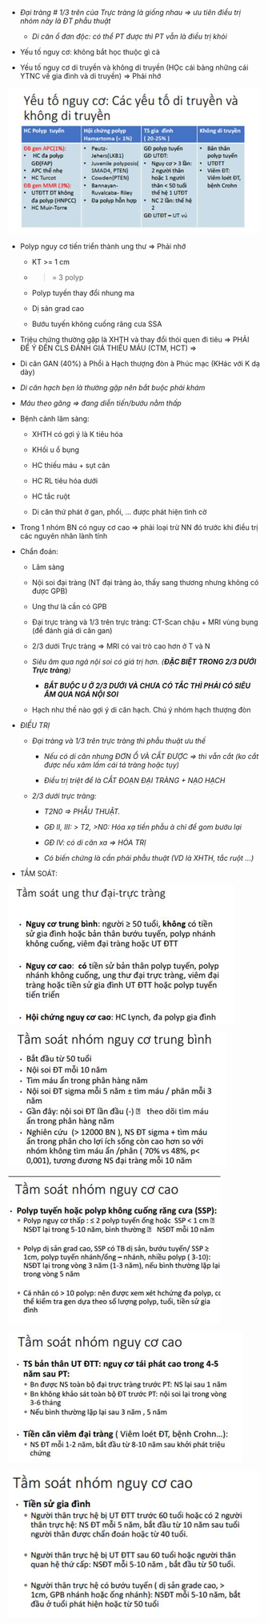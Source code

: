 - _Đại tràng # 1/3 trên của Trực tràng là giống nhau => ưu tiên điều trị nhóm này là ĐT phẫu thuật_
  
	- _Di căn ổ đơn độc: có thể PT được thì PT vẫn là điều trị khỏi_
  
- Yếu tố nguy cơ: không bắt học thuộc gì cả
  
- Yếu tố nguy cơ di truyền và không di truyền (HỌc cái bảng những cái YTNC về gia đình và di truyền) => Phải nhớ
  
![Buổi 11 - Hệ tiêu hóa-1687421628799.jpeg](../../../200%20Files/image/image/Bu%E1%BB%95i%2011%20-%20H%E1%BB%87%20ti%C3%AAu%20h%C3%B3a-1687421628799.jpeg)
  
- Polyp nguy cơ tiến triển thành ung thư => Phải nhớ
  
	- KT >= 1 cm
  
	- >= 3 polyp
  
	- Polyp tuyến thay đổi nhung ma
  
	- Dị sản grad cao
  
	- Bướu tuyến không cuống răng cưa SSA
  
- Triệu chứng thường gặp là XHTH và thay đổi thói quen đi tiêu => PHẢI ĐỂ Ý ĐẾN CLS ĐÁNH GIÁ THIẾU MÁU (CTM, HCT) =>
  
- Di căn GAN (40%) à Phổi à Hạch thượng đòn à Phúc mạc (KHác với K dạ dày)
  
- _Di căn hạch bẹn là thường gặp nên bắt buộc phải khám_
  
- _Máu theo găng => đang diễn tiến/bướu nằm thấp_
  
- Bệnh cảnh lâm sàng:
  
	- XHTH có gợi ý là K tiêu hóa
  
	- KHối u ổ bụng
  
	- HC thiếu máu + sụt cân
  
	- HC RL tiêu hóa dưới
  
	- HC tắc ruột
  
	- Di căn thứ phát ở gan, phổi, … được phát hiện tình cờ
  
- Trong 1 nhóm BN có nguy cơ cao => phải loại trừ NN đó trước khi điều trị các nguyên nhân lành tính
  
- Chẩn đoán:
  
	- Lâm sàng
  
	- Nội soi đại tràng (NT đại tràng ảo, thấy sang thương nhưng không có được GPB)
  
	- Ung thư là cần có GPB
  
	- Đại trực tràng và 1/3 trên trực tràng: CT-Scan chậu + MRI vùng bụng (để đánh giá di căn gan)
  
	- 2/3 dưới Trực tràng => MRI có vai trò cao hơn ở T và N
  
	- _Siêu âm qua ngả nội soi có giá trị hơn. (**ĐẶC BIỆT TRONG 2/3 DƯỚI Trực tràng**)_
  
		- **_BẮT BUỘC U Ở 2/3 DƯỚI VÀ CHƯA CÓ TẮC THÌ PHẢI CÓ SIÊU ÂM QUA NGẢ NỘI SOI_**
  
	- Hạch như thế nào gợi ý di căn hạch. Chú ý nhóm hạch thượng đòn
  
- _ĐIỀU TRỊ_
  
	- _Đại tràng và 1/3 trên trực tràng thì phẫu thuật ưu thế_
  
		- _Nếu có di căn nhưng ĐƠN Ổ VÀ CẮT ĐƯỢC => thì vẫn cắt (ko cắt được nếu xâm lấm cái tá tràng hoặc tụy)_
  
		- _Điều trị triệt để là CẮT ĐOẠN ĐẠI TRÀNG + NẠO HẠCH_
  
	- _2/3 dưới trực tràng:_
  
		- _T2N0 => PHẪU THUẬT._
  
		- _GĐ II, III: > T2, >N0: Hóa xạ tiền phẫu_ _à chỉ để gom bướu lại_
  
		- _GĐ IV: có di căn xa => HÓA TRỊ_
  
		- _Có biến chứng là cần phải phẫu thuật (VD là XHTH, tắc ruột …)_
  
- TẦM SOÁT:
  

  
![Buổi 11 - Hệ tiêu hóa-1687421670167.jpeg](../../../200%20Files/image/image/Bu%E1%BB%95i%2011%20-%20H%E1%BB%87%20ti%C3%AAu%20h%C3%B3a-1687421670167.jpeg)
  
![Buổi 11 - Hệ tiêu hóa-1687421672728.jpeg](../../../200%20Files/image/image/Bu%E1%BB%95i%2011%20-%20H%E1%BB%87%20ti%C3%AAu%20h%C3%B3a-1687421672728.jpeg)
  
![Buổi 11 - Hệ tiêu hóa-1687421677427.jpeg](../../../200%20Files/image/image/Bu%E1%BB%95i%2011%20-%20H%E1%BB%87%20ti%C3%AAu%20h%C3%B3a-1687421677427.jpeg)
  
![Buổi 11 - Hệ tiêu hóa-1687421680130.jpeg](../../../200%20Files/image/image/Bu%E1%BB%95i%2011%20-%20H%E1%BB%87%20ti%C3%AAu%20h%C3%B3a-1687421680130.jpeg)
  
![Buổi 11 - Hệ tiêu hóa-1687421683088.jpeg](../../../200%20Files/image/image/Bu%E1%BB%95i%2011%20-%20H%E1%BB%87%20ti%C3%AAu%20h%C3%B3a-1687421683088.jpeg)